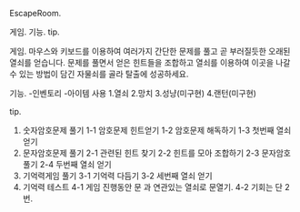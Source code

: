 EscapeRoom.


게임.
기능.
tip.

게임.
  마우스와 키보드를 이용하여 여러가지 간단한 문제를 풀고 곧 부러질듯한 오래된 열쇠를 얻습니다.
  문제를 풀면서 얻은 힌트들을 조합하고 열쇠를 이용하여 이곳을 나갈 수 있는 방법이 담긴 자물쇠를 골라 탈출에 성공하세요.


기능.
  -인벤토리
  -아이템 사용
    1.열쇠
    2.망치
    3.성냥(미구현)
    4.랜턴(미구현)


tip.
1. 숫자암호문제 풀기
  1-1 암호문제 힌트얻기
  1-2 암호문제 해독하기
  1-3 첫번째 열쇠 얻기
2. 문자암호문제 풀기
  2-1 관련된 힌트 찾기
  2-2 힌트를 모아 조합하기
  2-3 문자암호 풀기
  2-4 두번째 열쇠 얻기
3. 기억력게임 풀기
  3-1 기억력 다듬기
  3-2 세번째 열쇠 얻기
4. 기억력 테스트
  4-1 게임 진행동안 문 과 연관있는 열쇠로 문열기.
  4-2 기회는 단 2번.



